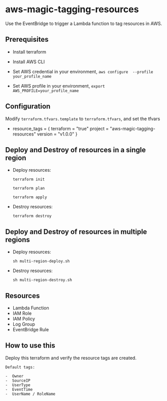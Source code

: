 # aws-magic-tagging-resources

Use the EventBridge to trigger a Lambda function to tag resources in AWS.

## Prerequisites

- Install terraform

- Install AWS CLI

- Set AWS credential in your environment, ```aws configure  --profile your_profile_name```

- Set AWS profile in your environment, ```export AWS_PROFILE=your_profile_name```

## Configuration

Modify ```terraform.tfvars.template``` to ```terraform.tfvars```, and set the tfvars

- resource_tags = {
  terraform = "true"
  project   = "aws-magic-tagging-resources"
  version   = "v1.0.0"
}

## Deploy and Destroy of resources in a single region

- Deploy resources:

   `terraform init`

   `terraform plan`

   `terraform apply`

- Destroy resources:

   `terraform destroy`

## Deploy and Destroy of resources in multiple regions

- Deploy resources:

   `sh multi-region-deploy.sh`

- Destroy resources:

   `sh multi-region-destroy.sh`

## Resources

- Lambda Function
- IAM Role
- IAM Policy
- Log Group
- EventBridge Rule

## How to use this

Deploy this terraform and verify the resource tags are created.

```
Default tags:

-  Owner
-  SourceIP
-  UserType
-  EventTime
-  UserName / RoleName

```
